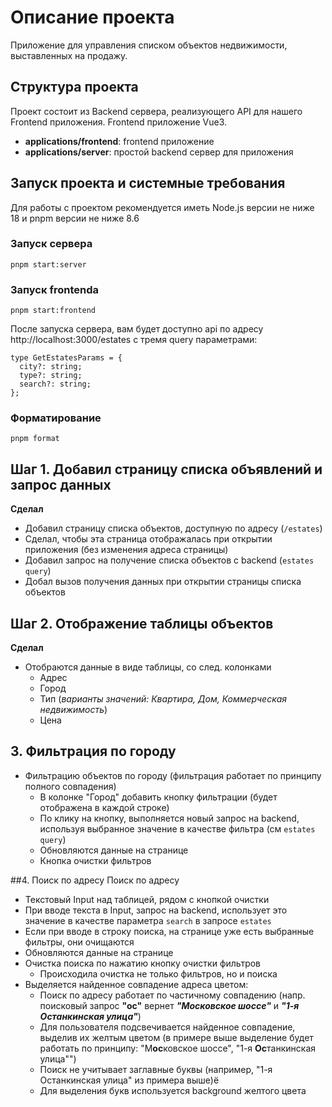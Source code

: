 # Описание проекта
Приложение для управления списком объектов недвижимости, выставленных на продажу.

## Структура проекта
Проект состоит из Backend сервера, реализующего API для нашего Frontend приложения. Frontend приложение Vue3. 

- **applications/frontend**: frontend приложение
- **applications/server**: простой backend сервер для приложения

## Запуск проекта и системные требования
Для работы с проектом рекомендуется иметь Node.js версии не ниже 18 и pnpm версии не ниже 8.6

### Запуск сервера
```shell
pnpm start:server
```

### Запуск frontenda
```shell
pnpm start:frontend
```

После запуска сервера, вам будет доступно api по адресу http://localhost:3000/estates с тремя query параметрами:
```
type GetEstatesParams = {
  city?: string;
  type?: string;
  search?: string;
};
```

### Форматирование
```shell
pnpm format
```

## Шаг 1. Добавил страницу списка объявлений и запрос данных

**Сделал** 
- Добавил страницу списка объектов, доступную по адресу (`/estates`)
- Сделал, чтобы эта страница отображалась при открытии приложения (без изменения адреса страницы)
- Добавил запрос на получение списка объектов с backend (`estates query`)
- Добал вызов получения данных при открытии страницы списка объектов


## Шаг 2. Отображение таблицы объектов

**Сделал** 
- Отобраются данные в виде таблицы, со след. колонками
  - Адрес
  - Город
  - Тип (_варианты значений: Квартира, Дом, Коммерческая недвижимость_)
  - Цена

## 3. Фильтрация по городу

- Фильтрацию объектов по городу (фильтрация работает по принципу полного совпадения)
  - В колонке "Город" добавить кнопку фильтрации (будет отображена в каждой строке)
  - По клику на кнопку, выполняется новый запрос на backend, используя выбранное значение в качестве фильтра (см `estates query`)
  - Обновляются данные на странице
  - Кнопка очистки фильтров

##4. Поиск по адресу
Поиск по адресу

- Текстовый Input над таблицей, рядом с кнопкой очистки
- При вводе текста в Input, запрос на backend, использует это значение в качестве параметра `search` в запросе `estates`
- Если при вводе в строку поиска, на странице уже есть выбранные фильтры, они очищаются
- Обновляются данные на странице 
- Очистка поиска по нажатию кнопку очистки фильтров
  - Происходила очистка не только фильтров, но и поиска
- Выделяется найденное совпадение адреса цветом:
  - Поиск по адресу работает по частичному совпадению (напр. поисковый запрос **"ос"** вернет _**"Московское шоссе"**_ и _**"1-я Останкинская улица"**_)
  - Для пользователя подсвечивается найденное совпадение, выделив их желтым цветом (в примере выше выделение будет работать по принципу: "М**ос**ковское шоссе", "1-я **Ос**танкинская улица"")
  - Поиск не учитывает заглавные буквы (например, "1-я Останкинская улица" из примера выше)ё
  - Для выделения букв используется background желтого цвета

